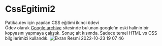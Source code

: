 # CssEgitimi2
Patika.dev için yapılan CSS eğitimi ikinci ödevi 
<br>
Ödev olarak <a href='https://web.archive.org/web/19981202230410if_/http://www.google.com/'>Google archive<a/> sitesinde bulunan google'ın eski halinin bir kopyasını yapmaya çalıştık. Sonuç alt kısımda. Sadece temel HTML vs CSS bilgilerimizi kullandık.
![Ekran Resmi 2022-10-23 19 07 46](https://user-images.githubusercontent.com/34922164/197403088-6ead4cce-eafc-41fe-bdec-f8af1c70c409.png)
